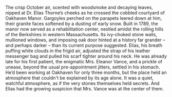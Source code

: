 The crisp October air, scented with woodsmoke and decaying leaves, nipped at Dr. Elias Thorne’s cheeks as he crossed the cobbled courtyard of Oakhaven Manor.  Gargoyles perched on the parapets leered down at him, their granite faces softened by a dusting of early snow.  Built in 1789, the manor now served as a rehabilitation center, nestled amidst the rolling hills of the Berkshires in western Massachusetts.  Its ivy-choked stone walls, mullioned windows, and imposing oak door hinted at a history far grander – and perhaps darker – than its current purpose suggested. Elias, his breath puffing white clouds in the frigid air, adjusted the strap of his leather messenger bag and pulled his scarf tighter around his neck.  He was already late for his first patient, the enigmatic Mrs. Eleanor Vance, and a prickle of unease, beyond the usual pre-appointment jitters, settled in his stomach. He’d been working at Oakhaven for only three months, but the place held an atmosphere that couldn't be explained by its age alone. It was a quiet, watchful atmosphere, as if the very stones themselves held secrets.  And Elias had the growing suspicion that Mrs. Vance was at the center of them.
